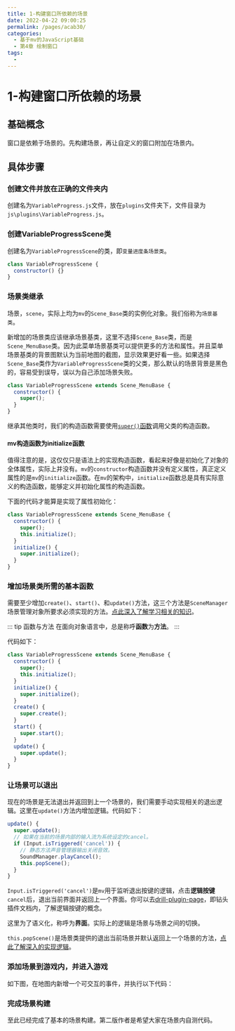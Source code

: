 ```yaml
---
title: 1-构建窗口所依赖的场景
date: 2022-04-22 09:00:25
permalink: /pages/acab30/
categories:
  - 基于mv的JavaScript基础
  - 第4章 绘制窗口
tags:
  - 
---
```





# 1-构建窗口所依赖的场景


## 基础概念
窗口是依赖于场景的。先构建场景，再让自定义的窗口附加在场景内。




## 具体步骤

### 创建文件并放在正确的文件夹内
创建名为`VariableProgress.js`文件，放在`plugins`文件夹下，文件目录为`js\plugins\VariableProgress.js`。

### 创建VariableProgressScene类
创建名为`VariableProgressScene`的类，即`变量进度条场景类`。
``` js
class VariableProgressScene {
  constructor() {}
}
```



### 场景类继承
场景，`scene`，实际上均为`mv`的`Scene_Base`类的实例化对象。我们俗称为`场景基类`。

新增加的场景类应该继承场景基类，这里不选择`Scene_Base`类，而是`Scene_MenuBase`类。因为此菜单场景基类可以提供更多的方法和属性。并且菜单场景基类的背景图默认为当前地图的截图，显示效果更好看一些。如果选择`Scene_Base`类作为`VariableProgressScene`类的父类，那么默认的场景背景是黑色的，容易受到误导，误以为自己添加场景失败。
``` js
class VariableProgressScene extends Scene_MenuBase {
  constructor() {
    super();
  }
}
```
继承其他类时，我们的构造函数需要使用[`super()`函数](https://developer.mozilla.org/zh-CN/docs/Web/JavaScript/Reference/Operators/super#语法)调用父类的构造函数。



#### mv构造函数为initialize函数
值得注意的是，这仅仅只是语法上的实现构造函数，看起来好像是初始化了对象的全体属性，实际上并没有。`mv`的`constructor`构造函数并没有定义属性，真正定义属性的是`mv`的`initialize`函数。在`mv`的架构中，`initialize`函数总是具有实际意义的构造函数，能够定义并初始化属性的构造函数。

下面的代码才能算是实现了属性初始化：
```js
class VariableProgressScene extends Scene_MenuBase {
  constructor() {
    super();
    this.initialize();
  }
  initialize() {
    super.initialize();
  }
}
```





### 增加场景类所需的基本函数
需要至少增加`create()`、`start()`、和`update()`方法，这三个方法是`SceneManager`场景管理对象所要求必须实现的方法。[点此深入了解学习相关的知识](/插件开发/原理解析/2-场景类所需的基本函数.md)。

::: tip 函数与方法
在面向对象语言中，总是称呼**函数**为**方法**。
:::

代码如下：
``` js
class VariableProgressScene extends Scene_MenuBase {
  constructor() {
    super();
    this.initialize();
  }
  initialize() {
    super.initialize();
  }
  create() {
    super.create();
  }
  start() {
    super.start();
  }
  update() {
    super.update();
  }
}
```




### 让场景可以退出
现在的场景是无法退出并返回到上一个场景的，我们需要手动实现相关的退出逻辑。这里在`update()`方法内增加逻辑。代码如下：
```js
update() {
  super.update();
  // 如果在当前的场景内部的输入流为系统设定的cancel。
  if (Input.isTriggered('cancel')) {
    // 静态方法声音管理器输出关闭音效。
    SoundManager.playCancel();
    this.popScene();
  }
}
```
`Input.isTriggered('cancel')`是`mv`用于监听退出按键的逻辑，点击**逻辑按键**`cancel`后，退出当前界面并返回上一个界面。你可以去[drill-plugin-page](https://hechicollegecomputerassociation.gitee.io/drill-plugins-api-page/)，即钻头插件文档内，了解逻辑按键的概念。

这里为了语义化，称呼为**界面**。实际上的逻辑是场景与场景之间的切换。

`this.popScene()`是场景类提供的退出当前场景并默认返回上一个场景的方法，[点此了解深入的实现逻辑](/插件开发/原理解析/3-地图场景与菜单场景之间的切换.md)。







### 添加场景到游戏内，并进入游戏
如下图，在地图内新增一个可交互的事件，并执行以下代码：
<!-- TODO -->




### 完成场景构建
至此已经完成了基本的场景构建。第二版作者是希望大家在场景内自测代码。




